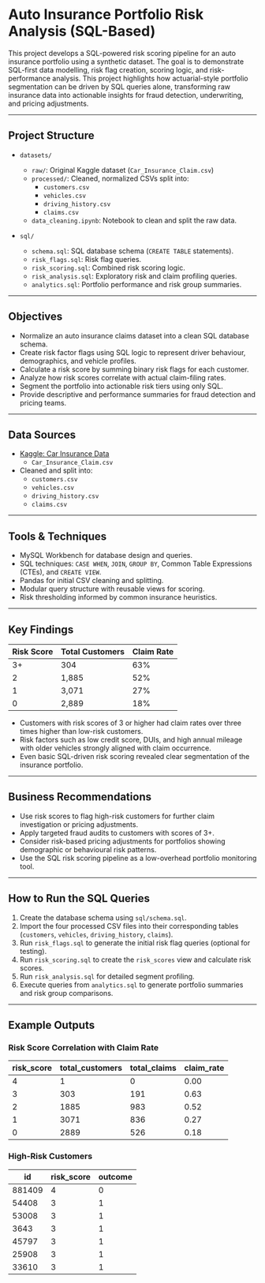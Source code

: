 # Auto Insurance Portfolio Risk Analysis (SQL-Based)

This project develops a SQL-powered risk scoring pipeline for an auto insurance portfolio using a synthetic dataset. The goal is to demonstrate SQL-first data modelling, risk flag creation, scoring logic, and risk-performance analysis. This project highlights how actuarial-style portfolio segmentation can be driven by SQL queries alone, transforming raw insurance data into actionable insights for fraud detection, underwriting, and pricing adjustments.

---

## Project Structure

- `datasets/`
  - `raw/`: Original Kaggle dataset (`Car_Insurance_Claim.csv`)
  - `processed/`: Cleaned, normalized CSVs split into:
    - `customers.csv`
    - `vehicles.csv`
    - `driving_history.csv`
    - `claims.csv`
  - `data_cleaning.ipynb`: Notebook to clean and split the raw data.

- `sql/`
  - `schema.sql`: SQL database schema (`CREATE TABLE` statements).
  - `risk_flags.sql`: Risk flag queries.
  - `risk_scoring.sql`: Combined risk scoring logic.
  - `risk_analysis.sql`: Exploratory risk and claim profiling queries.
  - `analytics.sql`: Portfolio performance and risk group summaries.

---

## Objectives

- Normalize an auto insurance claims dataset into a clean SQL database schema.
- Create risk factor flags using SQL logic to represent driver behaviour, demographics, and vehicle profiles.
- Calculate a risk score by summing binary risk flags for each customer.
- Analyze how risk scores correlate with actual claim-filing rates.
- Segment the portfolio into actionable risk tiers using only SQL.
- Provide descriptive and performance summaries for fraud detection and pricing teams.

---

## Data Sources

- [Kaggle: Car Insurance Data](https://www.kaggle.com/datasets/sagnik1511/car-insurance-data/data)
  - `Car_Insurance_Claim.csv`
- Cleaned and split into:
  - `customers.csv`
  - `vehicles.csv`
  - `driving_history.csv`
  - `claims.csv`

---

## Tools & Techniques

- MySQL Workbench for database design and queries.
- SQL techniques: `CASE WHEN`, `JOIN`, `GROUP BY`, Common Table Expressions (CTEs), and `CREATE VIEW`.
- Pandas for initial CSV cleaning and splitting.
- Modular query structure with reusable views for scoring.
- Risk thresholding informed by common insurance heuristics.

---

## Key Findings

| Risk Score | Total Customers | Claim Rate |
|------------|------------------|------------|
| 3+         | 304               | 63%        |
| 2          | 1,885             | 52%        |
| 1          | 3,071             | 27%        |
| 0          | 2,889             | 18%        |

- Customers with risk scores of 3 or higher had claim rates over three times higher than low-risk customers.
- Risk factors such as low credit score, DUIs, and high annual mileage with older vehicles strongly aligned with claim occurrence.
- Even basic SQL-driven risk scoring revealed clear segmentation of the insurance portfolio.

---

## Business Recommendations

- Use risk scores to flag high-risk customers for further claim investigation or pricing adjustments.
- Apply targeted fraud audits to customers with scores of 3+.
- Consider risk-based pricing adjustments for portfolios showing demographic or behavioural risk patterns.
- Use the SQL risk scoring pipeline as a low-overhead portfolio monitoring tool.

---

## How to Run the SQL Queries

1. Create the database schema using `sql/schema.sql`.
2. Import the four processed CSV files into their corresponding tables (`customers`, `vehicles`, `driving_history`, `claims`).
3. Run `risk_flags.sql` to generate the initial risk flag queries (optional for testing).
4. Run `risk_scoring.sql` to create the `risk_scores` view and calculate risk scores.
5. Run `risk_analysis.sql` for detailed segment profiling.
6. Execute queries from `analytics.sql` to generate portfolio summaries and risk group comparisons.

---

## Example Outputs

### Risk Score Correlation with Claim Rate

| risk_score | total_customers | total_claims | claim_rate |
|------------|------------------|--------------|------------|
|      4     |         1        |       0      |    0.00    |
|      3     |       303        |     191      |    0.63    |
|      2     |      1885        |     983      |    0.52    |
|      1     |      3071        |     836      |    0.27    |
|      0     |      2889        |     526      |    0.18    |

### High-Risk Customers

|    id    | risk_score | outcome |
|----------|------------|---------|
|  881409  |     4      |    0    |
|   54408  |     3      |    1    |
|   53008  |     3      |    1    |
|   3643   |     3      |    1    |
|   45797  |     3      |    1    |
|   25908  |     3      |    1    |
|   33610  |     3      |    1    |
